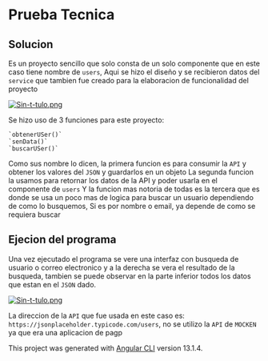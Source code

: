 # Prueba Tecnica



## Solucion

Es un proyecto sencillo que solo consta de un solo componente que en este caso tiene nombre de `users`, Aqui se hizo el diseño y se recibieron datos del `service`
que tambien fue creado para la elaboracion de funcionalidad del proyecto

[![Sin-t-tulo.png](https://i.postimg.cc/J00YnkfV/Sin-t-tulo.png)](https://postimg.cc/ZvkxsCYV)

Se hizo uso de 3 funciones para este proyecto:

    `obtenerUSer()`
    `senData()`
    `buscarUSer()`

Como sus nombre lo dicen, la primera funcion es para consumir la `API` y obtener los valores del `JSON` y guardarlos en un objeto
La segunda funcion la usamos para retornar los datos de la API y poder usarla en el componente de `users`
Y la funcion mas notoria de todas es la tercera que es donde se usa un poco mas de logica para buscar un usuario dependiendo de como lo busquemos,
Si es por nombre o email, ya depende de como se requiera buscar

## Ejecion del programa
Una vez ejecutado el programa se vere una interfaz con busqueda de usuario o correo electronico y a la derecha se vera el resultado de la busqueda, tambien se puede observar en la parte inferior todos los datos que estan en el `JSON` dado.

[![Sin-t-tulo.png](https://i.postimg.cc/rs66vgdZ/Sin-t-tulo.png)](https://postimg.cc/hz03mL1V)

La direccion de la `API` que fue usada en este caso es: `https://jsonplaceholder.typicode.com/users`, no se utilizo la `API` de `MOCKEN` ya que era una aplicacion de pagp


This project was generated with [Angular CLI](https://github.com/angular/angular-cli) version 13.1.4.

